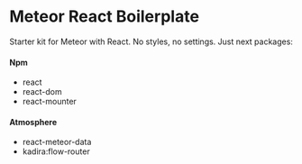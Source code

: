 # Meteor React Boilerplate

Starter kit for Meteor with React.
No styles, no settings. Just next packages:

#### Npm

- react
- react-dom
- react-mounter

#### Atmosphere

- react-meteor-data
- kadira:flow-router
